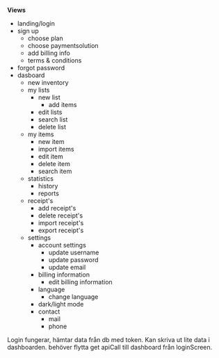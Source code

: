 **Views**

- landing/login
- sign up
  - choose plan
  - choose paymentsolution
  - add billing info
  - terms & conditions
- forgot password
- dasboard
  - new inventory
  - my lists
    - new list
      - add items
    - edit lists
    - search list
    - delete list
  - my items
    - new item
    - import items
    - edit item
    - delete item
    - search item
  - statistics
    - history
    - reports
  - receipt's
    - add receipt's
    - delete receipt's
    - import receipt's
    - export receipt's
  - settings
    - account settings
      - update username
      - update password
      - update email
    - billing information
      - edit billing information
    - language
      - change language
    - dark/light mode
    - contact
      - mail
      - phone

Login fungerar, hämtar data från db med token. Kan skriva ut lite data i dashboarden.
behöver flytta get apiCall till dashboard från loginScreen.
